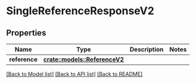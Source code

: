 # SingleReferenceResponseV2

## Properties

Name | Type | Description | Notes
------------ | ------------- | ------------- | -------------
**reference** | [**crate::models::ReferenceV2**](Reference_V2.md) |  | 

[[Back to Model list]](../README.md#documentation-for-models) [[Back to API list]](../README.md#documentation-for-api-endpoints) [[Back to README]](../README.md)


